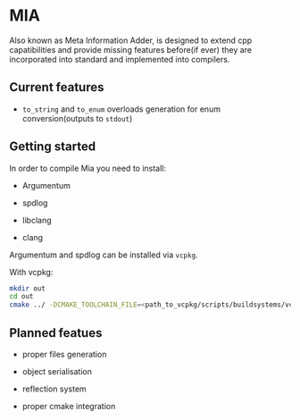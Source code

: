 # MIA

Also known as Meta Information Adder, is designed to extend cpp capatibilities and provide missing features before(if ever) they are incorporated into standard and implemented into compilers.

## Current features

- `to_string` and `to_enum` overloads generation for enum conversion(outputs to `stdout`)

## Getting started

In order to compile Mia you need to install:

- Argumentum

- spdlog

- libclang

- clang

Argumentum and spdlog can be installed via `vcpkg`.

With vcpkg:

```bash
mkdir out
cd out
cmake ../ -DCMAKE_TOOLCHAIN_FILE=<path_to_vcpkg/scripts/buildsystems/vcpkg.cmake> -DLLVM_CONFIG_BINARY=<path_to_llvm-config> -DLIBCLANG_INCLUDE_DIR=<path_to_llvm/clang/include>
```

## Planned featues

- proper files generation

- object serialisation

- reflection system

- proper cmake integration

